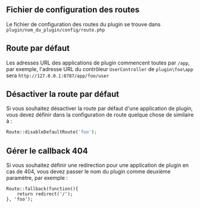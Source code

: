 ## Fichier de configuration des routes
Le fichier de configuration des routes du plugin se trouve dans `plugin/nom_du_plugin/config/route.php`

## Route par défaut
Les adresses URL des applications de plugin commencent toutes par `/app`, par exemple, l'adresse URL du contrôleur `UserController` de `plugin\foo\app` sera `http://127.0.0.1:8787/app/foo/user`

## Désactiver la route par défaut
Si vous souhaitez désactiver la route par défaut d'une application de plugin, vous devez définir dans la configuration de route quelque chose de similaire à :
```php
Route::disableDefaultRoute('foo');
```

## Gérer le callback 404
Si vous souhaitez définir une redirection pour une application de plugin en cas de 404, vous devez passer le nom du plugin comme deuxième paramètre, par exemple :
```
Route::fallback(function(){
    return redirect('/');
}, 'foo');
```
